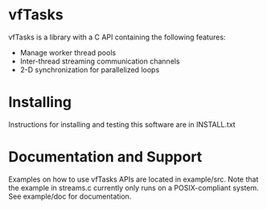 vfTasks
=======

vfTasks is a library with a C API containing the following features:

  - Manage worker thread pools
  - Inter-thread streaming communication channels
  - 2-D synchronization for parallelized loops

Installing
==========

Instructions for installing and testing this software are in INSTALL.txt

Documentation and Support
=========================

Examples on how to use vfTasks APIs are located in example/src.
Note that the example in streams.c currently only runs on a POSIX-compliant system.
See example/doc for documentation.
